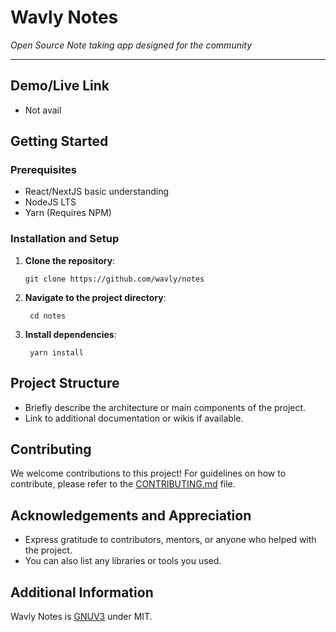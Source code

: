 # Wavly Notes

*Open Source Note taking app designed for the community*

---

## Demo/Live Link

- Not avail

## Getting Started

### Prerequisites

- React/NextJS basic understanding
- NodeJS LTS
- Yarn (Requires NPM)

### Installation and Setup

1. **Clone the repository**:
    ```
    git clone https://github.com/wavly/notes
    ```
2. **Navigate to the project directory**:

    ```
     cd notes
    ```

3. **Install dependencies**:

    ```
     yarn install
    ```
## Project Structure

- Briefly describe the architecture or main components of the project.
- Link to additional documentation or wikis if available.

## Contributing

We welcome contributions to this project! For guidelines on how to contribute, please refer to the [CONTRIBUTING.md](.github/CONTRIBUTING.md) file.

## Acknowledgements and Appreciation

- Express gratitude to contributors, mentors, or anyone who helped with the project.
- You can also list any libraries or tools you used.

## Additional Information

Wavly Notes is [GNUV3](LICENSE) under MIT.
